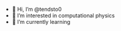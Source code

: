- 👋 Hi, I’m @tendsto0
- 👀 I’m interested in computational physics
- 🌱 I’m currently learning

<!---
tendsto0/tendsto0 is a ✨ special ✨ repository because its `README.md` (this file) appears on your GitHub profile.
You can click the Preview link to take a look at your changes.
--->
